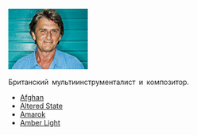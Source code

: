 ![](mike_oldfield.jpg)

Британский мультиинструменталист и композитор.

* [Afghan](Afghan)
* [Altered State](Altered%20State)
* [Amarok](Amarok)
* [Amber Light](Amber%20Light)
